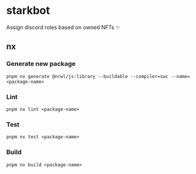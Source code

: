 # starkbot

Assign discord roles based on owned NFTs ✨

## nx

### Generate new package

```
pnpm nx generate @nrwl/js:library --buildable --compiler=swc --name=<package-name>
```

### Lint

```
pnpm nx lint <package-name>
```

### Test

```
pnpm nx test <package-name>

```

### Build

```
pnpm nx build <package-name>
```
